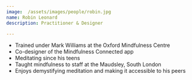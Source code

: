```yaml
---
image:  /assets/images/people/robin.jpg
name: Robin Leonard
description: Practitioner & Designer

---
```


- Trained under Mark Williams at the Oxford Mindfulness Centre
- Co-designer of the Mindfulness Connected app
- Meditating since his teens
- Taught mindfulness to staff at the Maudsley, South London
- Enjoys demystifying meditation and making it accessible to his peers